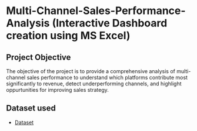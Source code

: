 # Multi-Channel-Sales-Performance-Analysis (Interactive Dashboard creation using MS Excel)

## Project Objective
The objective of the project is to provide a comprehensive analysis of multi-channel sales performance to understand which platforms contribute most significantly to revenue, detect underperforming channels, and highlight oppurtunities for improving sales strategy.

## Dataset used
- <a href="https://github.com/afrasumi0112-byte/Multi-Channel-Sales-Performance-Analysis/blob/main/multi%20channel%20data.xlsx">Dataset</a>
